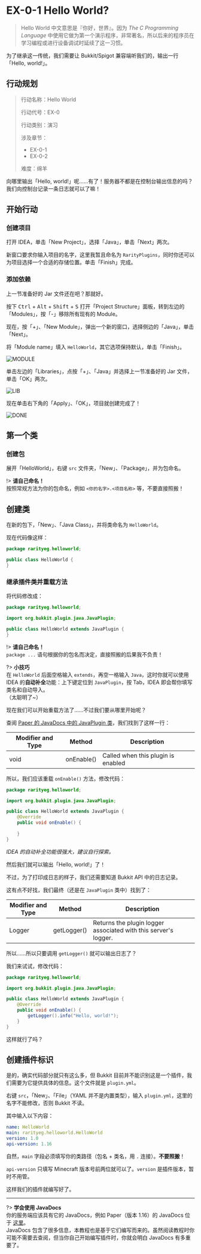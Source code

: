 # EX-0-1 Hello World?

> Hello World 中文意思是『你好，世界』。因为 *The C Programming Language* 中使用它做为第一个演示程序，非常著名，所以后来的程序员在学习编程或进行设备调试时延续了这一习惯。

为了继承这一传统，我们需要让 Bukkit/Spigot 兼容端听我们的，输出一行「Hello, world!」。

## 行动规划

> 行动名称：Hello World
>
> 行动代号：EX-0
>
> 行动类别：演习
>
> 涉及章节：
>
> - EX-0-1
> - EX-0-2
>
> 难度：绵羊

向哪里输出「Hello, world!」呢……有了！服务器不都是在控制台输出信息的吗？我们向控制台记录一条日志就可以了嘛！

## 开始行动

### 创建项目

打开 IDEA，单击「New Project」，选择「Java」，单击「Next」两次。

新窗口要求你输入项目的名字，这里我暂且命名为 `RarityPlugins`，同时你还可以为项目选择一个合适的存储位置。单击「Finish」完成。

### 添加依赖

上一节准备好的 Jar 文件还在吧？那就好。

按下 <kbd>Ctrl</kbd> + <kbd>Alt</kbd> + <kbd>Shift</kbd> + <kbd>S</kbd> 打开「Project Structure」面板，转到左边的「Modules」，按「-」移除所有现有的 Module。

现在，按「+」、「New Module」，弹出一个新的窗口，选择侧边的「Java」，单击「Next」。

将「Module name」填入 `HelloWorld`，其它选项保持默认，单击「Finish」。

![MODULE](https://i.loli.net/2021/01/31/Az28OC17rdusqHE.png)

单击左边的「Libraries」，点按「+」、「Java」并选择上一节准备好的 Jar 文件，单击「OK」两次。

![LIB](https://i.loli.net/2021/01/31/A3TiU9owL54CWBv.png)

现在单击右下角的「Apply」、「OK」，项目就创建完成了！

![DONE](https://i.loli.net/2021/01/31/VKyYlBIqQPjMfNX.png)

## 第一个类

### 创建包

展开「HelloWorld」，右键 `src` 文件夹，「New」、「Package」，并为包命名。

!> **请自己命名！**<br/>按照常规方法为你的包命名，例如 `<你的名字>.<项目名称>` 等，不要直接照搬！

## 创建类

在新的包下，「New」、「Java Class」，并将类命名为 `HelloWorld`。

现在代码像这样：

```java
package rarityeg.helloworld;

public class HelloWorld {
}
```

### 继承插件类并重载方法

将代码修改成：

```java
package rarityeg.helloworld;

import org.bukkit.plugin.java.JavaPlugin;

public class HelloWorld extends JavaPlugin {
}
```

!> **请自己命名！**<br/>`package ...` 语句根据你的包名而决定，直接照搬的后果我不负责！

?> **小技巧**<br/>在 `HelloWorld` 后面空格输入 `extends`，再空一格输入 `Java`，这时你就可以使用 IDEA 的**自动补全**功能：上下键定位到 `JavaPlugin`，按 Tab，IDEA 即会帮你填写类名和自动导入。<br/>（太聪明了~）

现在我们可以开始重载方法了……不过我们要从哪里开始呢？

查阅 [Paper 的 JavaDocs 中的 JavaPlugin 类](https://papermc.io/javadocs/paper/1.16/org/bukkit/plugin/java/JavaPlugin.html)，我们找到了这样一行：

| Modifier and Type | Method     | Description                        |
| ----------------- | ---------- | ---------------------------------- |
| void              | onEnable() | Called when this plugin is enabled |

所以，我们应该重载 `onEnable()` 方法，修改代码：

```java
package rarityeg.helloworld;

import org.bukkit.plugin.java.JavaPlugin;

public class HelloWorld extends JavaPlugin {
    @Override
    public void onEnable() {
        
    }
}
```

*IDEA 的自动补全功能很强大，建议自行探索。*

然后我们就可以输出「Hello, world!」了！

不过，为了打印成日志的样子，我们还需要知道 Bukkit API 中的日志记录。

这有点不好找，我们最终（还是在 `JavaPlugin` 类中）找到了：

| Modifier and Type | Method     | Description                                                  |
| ----------------- | ---------- | ------------------------------------------------------------ |
| Logger            | getLogger() | Returns the plugin logger associated with this server's logger. |

所以……所以只要调用 `getLogger()` 就可以输出日志了？

我们来试试，修改代码：

```java
package rarityeg.helloworld;

import org.bukkit.plugin.java.JavaPlugin;

public class HelloWorld extends JavaPlugin {
    @Override
    public void onEnable() {
        getLogger().info("Hello, world!");
    }
}
```

这样就行了吗？

## 创建插件标识

是的，确实代码部分就只有这么多，但 Bukkit 目前并不能识别这是一个插件，我们需要为它提供具体的信息。这个文件就是 `plugin.yml`。

右键 `src`，「New」、「File」（YAML 并不是内置类型），输入 `plugin.yml`，这里的名字不能修改，否则 Bukkit 不读。

其中输入以下内容：

```yaml
name: HelloWorld
main: rarityeg.helloworld.HelloWorld
version: 1.0
api-version: 1.16
```

自然，`main` 字段必须填写你的类路径（包名 + 类名，用 `.` 连接）。**不要照搬**！

`api-version` 只填写 Minecraft 版本号前两位就可以了。`version` 是插件版本，暂时不用管。

这样我们的插件就编写好了。

---

?> **学会使用 JavaDocs**<br/>你的服务端应该具有它的 JavaDocs，例如 Paper（版本 1.16）的 JavaDocs 位于 [这里](https://papermc.io/javadocs/paper/1.16/overview-summary.html)。<br/>JavaDocs 包含了很多信息，本教程也是基于它们编写而来的。虽然阅读教程时你可能不需要去查阅，但当你自己开始编写插件时，你就会明白 JavaDocs 有多重要了。
